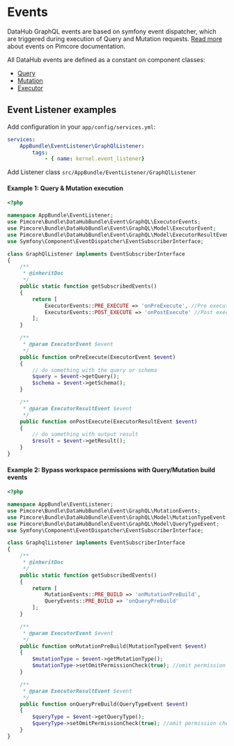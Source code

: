 # Events

DataHub GraphQL events are based on symfony event dispatcher, which are triggered during execution of Query and Mutation requests.
[Read more](https://github.com/pimcore/pimcore/blob/master/doc/Development_Documentation/20_Extending_Pimcore/11_Event_API_and_Event_Manager.md) about events on Pimcore documentation.

All DataHub events are defined as a constant on component classes:
- [Query](https://github.com/pimcore/data-hub/blob/master/src/Event/GraphQL\QueryEvents.php)
- [Mutation](https://github.com/pimcore/data-hub/blob/master/src/Event/GraphQL\MutationEvents.php)
- [Executor](https://github.com/pimcore/data-hub/blob/master/src/Event/GraphQL\ExecutorEvents.php)

## Event Listener examples

Add configuration in your `app/config/services.yml`:
```yml
services:
    AppBundle\EventListener\GraphQlListener:
        tags:
            - { name: kernel.event_listener}
```

Add Listener class `src/AppBundle/EventListener/GraphQlListener`

#### Example 1: Query & Mutation execution
```php
<?php

namespace AppBundle\EventListener;
use Pimcore\Bundle\DataHubBundle\Event\GraphQL\ExecutorEvents;
use Pimcore\Bundle\DataHubBundle\Event\GraphQL\Model\ExecutorEvent;
use Pimcore\Bundle\DataHubBundle\Event\GraphQL\Model\ExecutorResultEvent;
use Symfony\Component\EventDispatcher\EventSubscriberInterface;

class GraphQlListener implements EventSubscriberInterface
{
    /**
     * @inheritDoc
     */
    public static function getSubscribedEvents()
    {
        return [
            ExecutorEvents::PRE_EXECUTE => 'onPreExecute', //Pre execute on Query & Mutation
            ExecutorEvents::POST_EXECUTE => 'onPostExecute' //Post execute on Query & Mutation
        ];
    }

    /**
     * @param ExecutorEvent $event
     */
    public function onPreExecute(ExecutorEvent $event)
    {
        // do something with the query or schema
        $query = $event->getQuery();
        $schema = $event->getSchema();
    }

    /**
     * @param ExecutorResultEvent $event
     */
    public function onPostExecute(ExecutorResultEvent $event)
    {
        // do something with output result
        $result = $event->getResult();
    }
}

```

#### Example 2: Bypass workspace permissions with Query/Mutation build events
```php
<?php

namespace AppBundle\EventListener;
use Pimcore\Bundle\DataHubBundle\Event\GraphQL\MutationEvents;
use Pimcore\Bundle\DataHubBundle\Event\GraphQL\Model\MutationTypeEvent;
use Pimcore\Bundle\DataHubBundle\Event\GraphQL\Model\QueryTypeEvent;
use Symfony\Component\EventDispatcher\EventSubscriberInterface;

class GraphqlListener implements EventSubscriberInterface
{
    /**
     * @inheritDoc
     */
    public static function getSubscribedEvents()
    {
        return [
            MutationEvents::PRE_BUILD => 'onMutationPreBuild',
            QueryEvents::PRE_BUILD => 'onQueryPreBuild'
        ];
    }

    /**
     * @param ExecutorEvent $event
     */
    public function onMutationPreBuild(MutationTypeEvent $event)
    {
        $mutationType = $event->getMutationType();
        $mutationType->setOmitPermissionCheck(true); //omit permission check for mutations
    }

    /**
     * @param ExecutorResultEvent $event
     */
    public function onQueryPreBuild(QueryTypeEvent $event)
    {
        $queryType = $event->getQueryType();
        $queryType->setOmitPermissionCheck(true); //omit permission check for queries
    }
}

```
